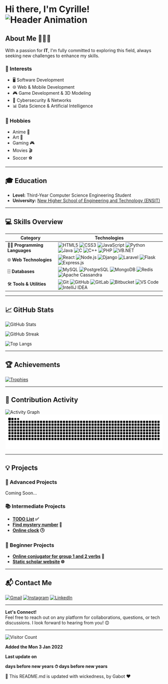 # Hi there, I'm **Cyrille**!  ![Header Animation](https://user-images.githubusercontent.com/18350557/176309783-0785949b-9127-417c-8b55-ab5a4333674e.gif)



## About Me 💁🏾‍♂️
With a passion for **IT**, I'm fully committed to exploring this field, always seeking new challenges to enhance my skills.

### 🎯 Interests
- 🖥️ Software Development
- 🌐 Web & Mobile Development
- 🎮 Game Development & 3D Modeling
- 🔐 Cybersecurity & Networks
- 📊 Data Science & Artificial Intelligence

### 🎲 Hobbies
- Anime 🎥
- Art 🎨
- Gaming 🎮
- Movies 🎬
- Soccer ⚽


---

## 🎓 Education
- **Level:** Third-Year Computer Science Engineering Student  
- **University:** [New Higher School of Engineering and Technology (ENSIT)](https://ensit.ci/)  
---

## 💻 Skills Overview

| **Category**           | **Technologies**                                                                                                       |
|-------------------------|-----------------------------------------------------------------------------------------------------------------------|
| 🧑‍💻 **Programming Languages** | ![HTML5](https://img.shields.io/badge/HTML5-E34F26?style=for-the-badge&logo=html5&logoColor=white) ![CSS3](https://img.shields.io/badge/CSS3-1572B6?style=for-the-badge&logo=css3&logoColor=white) ![JavaScript](https://img.shields.io/badge/JavaScript-F7DF1E?style=for-the-badge&logo=javascript&logoColor=black) ![Python](https://img.shields.io/badge/Python-3776AB?style=for-the-badge&logo=python&logoColor=white) ![Java](https://img.shields.io/badge/Java-007396?style=for-the-badge&logo=java&logoColor=white) ![C](https://img.shields.io/badge/C-00599C?style=for-the-badge&logo=c&logoColor=white) ![C++](https://img.shields.io/badge/C++-00599C?style=for-the-badge&logo=cplusplus&logoColor=white) ![PHP](https://img.shields.io/badge/PHP-777BB4?style=for-the-badge&logo=php&logoColor=white) ![VB.NET](https://img.shields.io/badge/VB.NET-512BD4?style=for-the-badge&logo=dot-net&logoColor=white) |
| 🌐 **Web Technologies** | ![React](https://img.shields.io/badge/React-61DAFB?style=for-the-badge&logo=react&logoColor=black) ![Node.js](https://img.shields.io/badge/Node.js-339933?style=for-the-badge&logo=node-dot-js&logoColor=white) ![Django](https://img.shields.io/badge/Django-092E20?style=for-the-badge&logo=django&logoColor=white) ![Laravel](https://img.shields.io/badge/Laravel-FF2D20?style=for-the-badge&logo=laravel&logoColor=white) ![Flask](https://img.shields.io/badge/Flask-000000?style=for-the-badge&logo=flask&logoColor=white) ![Express.js](https://img.shields.io/badge/Express.js-000000?style=for-the-badge&logo=express&logoColor=white) |
| 🗄️ **Databases**       | ![MySQL](https://img.shields.io/badge/MySQL-4479A1?style=for-the-badge&logo=mysql&logoColor=white) ![PostgreSQL](https://img.shields.io/badge/PostgreSQL-336791?style=for-the-badge&logo=postgresql&logoColor=white) ![MongoDB](https://img.shields.io/badge/MongoDB-47A248?style=for-the-badge&logo=mongodb&logoColor=white) ![Redis](https://img.shields.io/badge/Redis-DC382D?style=for-the-badge&logo=redis&logoColor=white) ![Apache Cassandra](https://img.shields.io/badge/Cassandra-1287B1?style=for-the-badge&logo=apache-cassandra&logoColor=white) |
| 🛠️ **Tools & Utilities** | ![Git](https://img.shields.io/badge/Git-F05032?style=for-the-badge&logo=git&logoColor=white) ![GitHub](https://img.shields.io/badge/GitHub-181717?style=for-the-badge&logo=github&logoColor=white) ![GitLab](https://img.shields.io/badge/GitLab-FC6D26?style=for-the-badge&logo=gitlab&logoColor=white) ![Bitbucket](https://img.shields.io/badge/Bitbucket-0052CC?style=for-the-badge&logo=bitbucket&logoColor=white) ![VS Code](https://img.shields.io/badge/VSCode-007ACC?style=for-the-badge&logo=visual-studio-code&logoColor=white) ![IntelliJ IDEA](https://img.shields.io/badge/IntelliJ_IDEA-000000?style=for-the-badge&logo=intellij-idea&logoColor=white) |

---

## 📈 GitHub Stats
![GitHub Stats](https://github-readme-stats.vercel.app/api?username=23cyy&show_icons=true&theme=radical)

![GitHub Streak](https://github-readme-streak-stats.herokuapp.com/?user=23cyy&theme=radical)

![Top Langs](https://github-readme-stats.vercel.app/api/top-langs/?username=23cyy&layout=compact&theme=radical)

---

## 🏆 Achievements
[![Trophies](https://github-profile-trophy.vercel.app/?username=23cyy&theme=onedark)](https://github.com/ryo-ma/github-profile-trophy)

---

## 🌟 Contribution Activity
![Activity Graph](https://github-readme-activity-graph.vercel.app/graph?username=23cyy&theme=react-dark)
![GitHub Snake](https://github.com/23cyy/23cyy/blob/output/github-contribution-grid-snake.svg)

---

## 💡 Projects
### 🚀 Advanced Projects
Coming Soon...  

### 📚 Intermediate Projects
- **[TODO List](https://todo-list-23cyy.netlify.app) ✅**
- **[Find mystery number](https://find-mystery-number.netlify.app) 🔢**
- **[Online clock](https://online-clock.onrender.com) 🕒**

### 🌱 Beginner Projects
- **[Online conjugator for group 1 and 2 verbs](https://conjugueur-v2.onrender.com) 📙**
- **[Static scholar website](https://ensit-site-test.onrender.com) 🌐**

---

## 📬 Contact Me
[![Gmail](https://img.shields.io/badge/Gmail-D14836?style=for-the-badge&logo=gmail&logoColor=white)](mailto:cyrillendah.23@gmail.com)
[![Instagram](https://img.shields.io/badge/Instagram-E4405F?style=for-the-badge&logo=instagram&logoColor=white)](https://www.instagram.com/holyy.dev/)
[![LinkedIn](https://img.shields.io/badge/LinkedIn-0077B5?style=for-the-badge&logo=linkedin&logoColor=white)](https://www.linkedin.com/in/cyrille-n-dah-172022225)

---

**Let's Connect!**  
Feel free to reach out on any platform for collaborations, questions, or tech discussions. I look forward to hearing from you! 😊

---

<!-- COMPTEUR VISITEURS -->
![Visitor Count](https://komarev.com/ghpvc/?username=23cyy&style=flat-square)

**Added the Mon 3 Jan 2022**

**Last update on <!--LAST_UPDATE-->**

**<!--COUNTDOWN--> days before new years ⏱ days before new years**

🤖 This README.md is updated with wickedness, by Gabot ❤️
